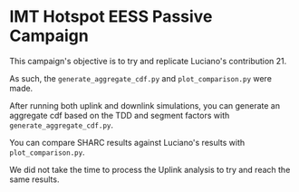 # IMT Hotspot EESS Passive Campaign

This campaign's objective is to try and replicate Luciano's contribution 21.

As such, the `generate_aggregate_cdf.py` and `plot_comparison.py` were made.

After running both uplink and downlink simulations,
you can generate an aggregate cdf based on the TDD and segment factors with `generate_aggregate_cdf.py`.

You can compare SHARC results against Luciano's results with `plot_comparison.py`.

We did not take the time to process the Uplink analysis to try and reach the same results.
